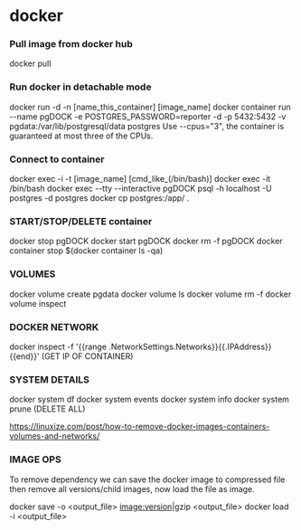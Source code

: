# docker

### Pull image from docker hub
<p> docker pull <image> </p>

### Run docker in detachable mode
<p>
docker run -d -n [name_this_container] [image_name]
docker container run --name pgDOCK -e POSTGRES_PASSWORD=reporter -d -p 5432:5432 -v pgdata:/var/lib/postgresql/data  postgres
Use --cpus="3", the container is guaranteed at most three of the CPUs.
</p>

### Connect to container
<p>
docker exec -i -t [image_name] [cmd_like_(/bin/bash)]
docker exec -it <container name> /bin/bash
docker exec --tty --interactive pgDOCK psql -h localhost -U postgres -d postgres
docker cp postgres:/app/<file> .
</p>

### START/STOP/DELETE container
<p>
docker stop pgDOCK
docker start pgDOCK
docker rm -f pgDOCK
docker container stop $(docker container ls -qa)
</p>

### VOLUMES
<p>
docker volume create pgdata
docker volume ls
docker volume rm -f <volume>
docker volume inspect <volume>
</p>

### DOCKER NETWORK
<p>
docker inspect -f '{{range .NetworkSettings.Networks}}{{.IPAddress}}{{end}}' <container_id> (GET IP OF CONTAINER)
</p>

### SYSTEM DETAILS
<p>
docker system df
docker system events
docker system info
docker system prune (DELETE ALL)
</p>

https://linuxize.com/post/how-to-remove-docker-images-containers-volumes-and-networks/

### IMAGE OPS
To remove dependency we can save the docker image to compressed file then remove all versions/child images, now load the file as image.

docker save -o <output_file> <image:version>|gzip <output_file>
docker load -i <output_file>
